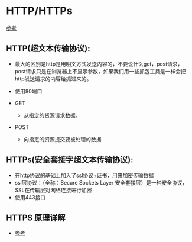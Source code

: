 
# HTTP/HTTPs
[参考](https://www.cnblogs.com/spll/p/10565189.html)

## HTTP(超文本传输协议):

- 最大的区别是http是用明文方式发送内容的，不要说什么get，post请求，post请求只是在浏览器上不显示参数，如果我们用一些抓包工具是一样会把http发送请求的内容给抓过来的。

- 使用80端口

- GET

    - 从指定的资源请求数据。

- POST

    - 向指定的资源提交要被处理的数据



## HTTPs(安全套接字超文本传输协议):
- 在http协议的基础上加入了ssl协议+证书，用来加密传输数据
- ssl层协议：（全称：Secure Sockets Layer 安全套接层）是一种安全协议，SSL在传输层对网络连接进行加密
- 使用443接口



## HTTPS 原理详解
- [参考](https://zhuanlan.zhihu.com/p/27395037)
